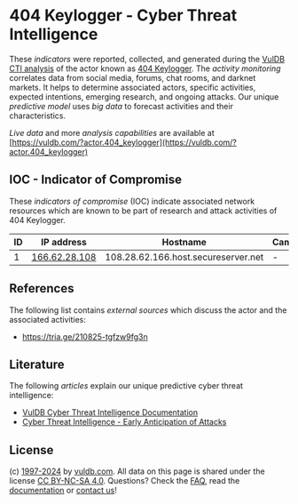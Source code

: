 # 404 Keylogger - Cyber Threat Intelligence

These _indicators_ were reported, collected, and generated during the [VulDB CTI analysis](https://vuldb.com/?kb.cti) of the actor known as [404 Keylogger](https://vuldb.com/?actor.404_keylogger). The _activity monitoring_ correlates data from social media, forums, chat rooms, and darknet markets. It helps to determine associated actors, specific activities, expected intentions, emerging research, and ongoing attacks. Our unique _predictive model_ uses _big data_ to forecast activities and their characteristics.

_Live data_ and more _analysis capabilities_ are available at [https://vuldb.com/?actor.404_keylogger](https://vuldb.com/?actor.404_keylogger)

## IOC - Indicator of Compromise

These _indicators of compromise_ (IOC) indicate associated network resources which are known to be part of research and attack activities of 404 Keylogger.

ID | IP address | Hostname | Campaign | Confidence
-- | ---------- | -------- | -------- | ----------
1 | [166.62.28.108](https://vuldb.com/?ip.166.62.28.108) | 108.28.62.166.host.secureserver.net | - | High

## References

The following list contains _external sources_ which discuss the actor and the associated activities:

* https://tria.ge/210825-tgfzw9fg3n

## Literature

The following _articles_ explain our unique predictive cyber threat intelligence:

* [VulDB Cyber Threat Intelligence Documentation](https://vuldb.com/?kb.cti)
* [Cyber Threat Intelligence - Early Anticipation of Attacks](https://www.scip.ch/en/?labs.20201022)

## License

(c) [1997-2024](https://vuldb.com/?kb.changelog) by [vuldb.com](https://vuldb.com/?kb.about). All data on this page is shared under the license [CC BY-NC-SA 4.0](https://creativecommons.org/licenses/by-nc-sa/4.0/). Questions? Check the [FAQ](https://vuldb.com/?kb.faq), read the [documentation](https://vuldb.com/?kb) or [contact us](https://vuldb.com/?contact)!
